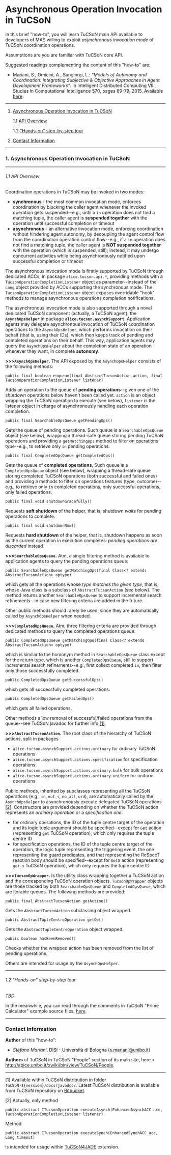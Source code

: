 # Asynchronous Operation Invocation in TuCSoN

In this brief "how-to", you will learn TuCSoN main API available to developers of MAS willing to exploit *asynchronous invocation mode* of TuCSoN coordination operations.

Assumptions are you are familiar with TuCSoN core API.

Suggested readings complementing the content of this "how-to" are:

 * Mariani, S., Omicini, A., Sangiorgi, L.: *"Models of Autonomy and Coordination: Integrating Subjective & Objective Approaches in Agent Development Frameworks"*. In Intelligent Distributed Computing VIII, Studies in Computational Intelligence 570, pages 69-79, 2015. Available [here](http://apice.unibo.it/xwiki/bin/view/Publications/ObjsubjIdcVIII).
 
---

1. <a href="#asynchronous">Asynchronous Operation Invocation in TuCSoN</a>

   1.1 <a href="#api">API Overview</a>
   
   1.2 <a href="#hands">"Hands-on" step-by-step tour</a>
   
2. <a href="#contact">Contact Information</a>

---

### 1. <a name="asynchronous">Asynchronous Operation Invocation in TuCSoN</a>

---

###### 1.1 <a name="api">API Overview</a>

Coordination operations in TuCSoN may be invoked in two modes:

 * **synchronous** - the most common invocation mode, enforces coordination by blocking the caller agent whenever the invoked operation gets suspended--e.g., until a `in` operation does not find a matching tuple, the caller agent is **suspended together** with the operation until successful completion or timeout
 * **asynchronous** - an alternative invocation mode, enforcing coordination without hindering agent autonomy, by decoupling the agent control flow from the coordination operation control flow--e.g., if a `in` operation does not find a matching tuple, the caller agent is **NOT suspended together** with the operation (which is suspended, still); instead, it may undergo concurrent activities while being asynchronously notified upon successful completion or timeout

The asynchronous invocation mode is firstly supported by TuCSoN through dedicated ACCs, in package `alice.tucson.api.*`, providing methods with a `TucsonOperationCompletionListener` object as parameter--instead of the `Long` object provided by ACCs supporting the synchronous mode. The `TucsonOperationCompletionListener` object exposes overridable "hook" methods to manage asynchronous operations completion notifications.

The asynchronous invocation mode is also supported through a novel dedicated TuCSoN component (actually, a TuCSoN agent): the **`AsynchOpsHelper`** in package **`alice.tucson.asynchSupport`**. Application agents may delegate asynchronous invocation of TuCSoN coordination operations to the `AsynchOpsHelper`, which performs invocation on their behalf (that is, using their IDs), which then keeps track of pending and completed operations on their behalf. This way, application agents may query the `AsynchOpsHelper` about the completion state of an operation whenever they want, in complete **autonomy**.

**>>>`AsynchOpsHelper`.** The API exposed by the `AsynchOpsHelper` consists of the following methods:

    public final boolean enqueue(final AbstractTucsonAction action, final TucsonOperationCompletionListener listener)
    
Adds an operation to the queue of **pending operations**--given one of the *shutdown* operations below haven't been called yet. `action` is an object wrapping the TuCSoN operation to execute (see below), `listener` is the listener object in charge of asynchronously handling each operation completion.

    public final SearchableOpsQueue getPendingOps()

Gets the queue of pending operations. Such queue is a `SearchableOpsQueue` object (see below), wrapping a thread-safe queue storing pending TuCSoN operations and providing a `getMatchingOps` method to filter on operations type--e.g., to retrieve only `in` pending operations.
    
    public final CompletedOpsQueue getCompletedOps()

Gets the queue of **completed operations**. Such queue is a `CompletedOpsQueue` object (see below), wrapping a thread-safe queue storing completed TuCSoN operations (both successful and failed ones) and providing a methods to filter on operations  features (type, outcome)--e.g., to retrieve only `in` completed operations, only successful operations, only failed operations.
    
    public final void shutdownGracefully()

Requests **soft shutdown** of the helper, that is, shutdown *waits* for pending operations to complete.
    
    public final void shutdownNow()

Requests **hard shutdown** of the helper, that is, shutdown happens as soon as the current operation in execution completes: *pending operations are discarded* instead.

**>>>`SearchableOpsQueue`.** Atm, a single filtering method is available to application agents to query the pending operations queue:

    public SearchableOpsQueue getMatchingOps(final Class<? extends AbstractTucsonAction> optype)
    
which gets all the operations whose *type matches the given type*, that is, whose Java class is a subclass of `AbstractTucsonAction` (see below). The method returns another `SearchableOpsQueue` to support incremental search refinements--in case new filtering criteria are added in the future.

Other public methods should rarely be used, since they are automatically called by `AsynchOpsHelper` when needed.

**>>>`CompletedOpsQueue`.** Atm, three filtering criteria are provided through dedicated methods to query the completed operations queue:

    public CompletedOpsQueue getMatchingOps(final Class<? extends AbstractTucsonAction> optype)

which is similar to the homonym method in `SearchableOpsQueue` class except for the return type, which is another `CompletedOpsQueue`, still to support incremental search refinements--e.g., first collect completed `in`, then filter only those successfully completed.

    public CompletedOpsQueue getSuccessfulOps()

which gets all successfully completed operations.

    public CompletedOpsQueue getFailedOps()

which gets all failed operations.

Other methods allow removal of successful/failed operations from the queue--see TuCSoN javadoc for further info <a href="#1">\[1\]</a>.

**>>>`AbstractTucsonAction`.** The root class of the hierarchy of TuCSoN actions, split in packages

 * `alice.tucson.asynchSupport.actions.ordinary` for ordinary TuCSoN operations
 * `alice.tucson.asynchSupport.actions.specification` for specification operations
 * `alice.tucson.asynchSupport.actions.ordinary.bulk` for bulk operations
 * `alice.tucson.asynchSupport.actions.ordinary.uniform` for uniform operations

Public methods, inherited by subclasses representing all the TuCSoN operations (e.g., `in`, `out_s`, `no_all`, `urd`), are automatically called by the `AsynchOpsHelper` to asynchronously execute delegated TuCSoN operations <a href="#2">\[2\]</a>. Constructors are provided depending on whether the TuCSoN action represents an *ordinary operation* or a *specification one*:

 * for ordinary operations, the ID of the tuple centre target of the operation and its logic tuple argument should be specified--except for `Get` action (representing `get` TuCSoN operation), which only requires the tuple centre ID
 * for specification operations, the ID of the tuple centre target of the operation, the logic tuple representing the triggering event, the one representing the guard predicates, and that representing the ReSpecT reaction body should be specified--except for `GetS` action (representing `get_s` TuCSoN operation), which only requires the tuple centre ID

**>>>`TucsonOpWrapper`.** Is the utility class wrapping together a TuCSoN action and the corresponding TuCSoN operation objects. `TucsonOpWrapper` objects are those tracked by both `SearchableOpsQueue` and `CompletedOpsQueue`, which are iterable queues. The following methods are provided:

    public final AbstractTucsonAction getAction()

Gets the `AbstractTucsonAction` subclassing object wrapped.

    public AbstractTupleCentreOperation getOp()

Gets the `AbstractTupleCentreOperation` object wrapped.

    public boolean hasBeenRemoved()

Checks whether the wrapped action has been removed from the list of pending operations.

Others are intended for usage by the `AsynchOpsHelper`.

---

###### 1.2 <a name="hands">"Hands-on" step-by-step tour</a>

*TBD*.

In the meanwhile, you can read through the comments in TuCSoN "Prime Calculator" example source files, [here](https://bitbucket.org/smariani/tucson/src/442c7e6b2e50123493cf01218005f4eb798c31d7/TuCSoN/trunk/src/alice/tucson/examples/asynchAPI/MasterAgent.java?at=master).

---

### <a name="contact">Contact Information</a>

**Author** of this "how-to":

 * *Stefano Mariani*, DISI - Università di Bologna (<s.mariani@unibo.it>)

**Authors** of TuCSoN in TuCSoN "People" section of its main site, here > <http://apice.unibo.it/xwiki/bin/view/TuCSoN/People>.
 
---

<a name="1">\[1\]</a> Available within TuCSoN distribution in folder `TuCSoN-${version}/docs/javadoc/`. Latest TuCSoN distribution is available from TuCSoN repository on [Bitbucket](https://bitbucket.org/smariani/tucson/downloads).

<a name="2">\[2\]</a> Actually, only method

    public abstract ITucsonOperation executeAsynch(EnhancedAsynchACC acc, TucsonOperationCompletionListener listener)

Method

    public abstract ITucsonOperation executeSynch(EnhancedSynchACC acc, Long timeout)

is intended for usage within [TuCSoN4JADE](https://bitbucket.org/smariani/tucson4jade) extension.